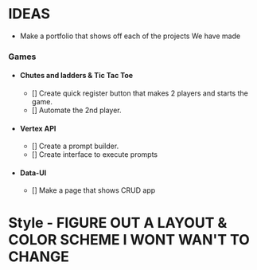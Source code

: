 # IDEAS

 - Make a portfolio that shows off each of the projects We have made

### Games

  - #### Chutes and ladders & Tic Tac Toe
    - [] Create quick register button that makes 2 players and starts the game.
    - [] Automate the 2nd player.

  - #### Vertex API
    - [] Create a prompt builder.
    - [] Create interface to execute prompts

  - #### Data-UI
    - [] Make a page that shows CRUD app  

# Style - FIGURE OUT A LAYOUT & COLOR SCHEME I WONT WAN'T TO CHANGE

